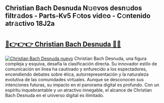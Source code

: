 ## Christian Bach Desnuda N𝚞𝚎vos desn𝚞dos filtr𝚊dos - Parts-Kv5 F𝚘tos vid𝚎o - C𝚘ntenido atr𝚊ctivo 18J2a

# <h2><a href="http://mbboil0.tromn.icu/?c=Christian+Bach+Desnuda">🔗👉👉👉 Christian Bach Desnuda 🔗🔗</a></h2>

[![Christian Bach Desnuda nuevo](https://i.imgur.com/pEAQMta.gif)](http://mbboil0.tromn.icu/?c=Christian+Bach+Desnuda)
Christian Bach Desnuda, una figura compleja y esquiva, desafía la clasificación directa. Su innovador estilo de comunicación en línea ha cautivado y enfurecido a los espectadores, encendiendo debates sobre ética, autorrepresentación y la naturaleza evolutiva de las comunidades virtuales. Aunque se desconocen sus intenciones futuras, su impacto en el panorama digital es profundo. Con un espíritu inquebrantable y un atractivo innegable, el alcance de Christian Bach Desnuda en el universo digital es ilimitado.
